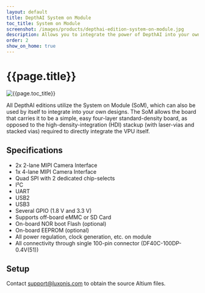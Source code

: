 ```yaml
---
layout: default
title: DepthAI System on Module
toc_title: System on Module
screenshot: /images/products/depthai-edition-system-on-module.jpg
description: Allows you to integrate the power of DepthAI into your own products.
order: 2
show_on_home: true
---
```


# {{page.title}}

![{{page.toc_title}}]({{page.screenshot}})

All DepthAI editions utilize the System on Module (SoM), which can also be used by itself to integrate into your own designs. The SoM allows the board that carries it to be a simple, easy four-layer standard-density board, as opposed to the high-density-integration (HDI) stackup (with laser-vias and stacked vias) required to directly integrate the VPU itself.

## Specifications


* 2x 2-lane MIPI Camera Interface
* 1x 4-lane MIPI Camera Interface
* Quad SPI with 2 dedicated chip-selects
* I²C
* UART
* USB2
* USB3
* Several GPIO (1.8 V and 3.3 V)
* Supports off-board eMMC or SD Card
* On-board NOR boot Flash (optional)
* On-board EEPROM (optional)
* All power regulation, clock generation, etc. on module
* All connectivity through single 100-pin connector (DF40C-100DP-0.4V(51))



## Setup

Contact [support@luxonis.com](mailto:support@luxonis.com) to obtain the source Altium files.
